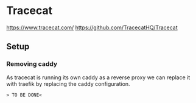 # Tracecat

https://www.tracecat.com/
https://github.com/TracecatHQ/Tracecat

## Setup

### Removing caddy

As tracecat is running its own caddy as a reverse proxy we can replace it with traefik by replacing the caddy configuration.

```
> TO BE DONE<
```

